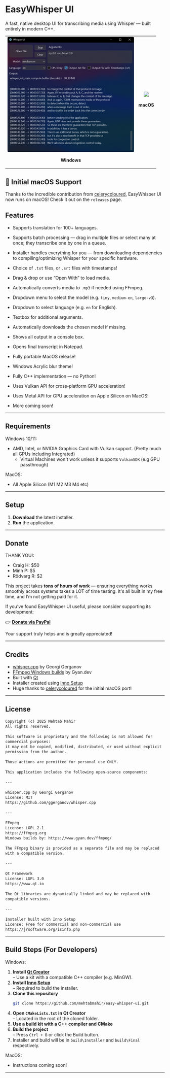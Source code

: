 # EasyWhisper UI

A fast, native desktop UI for transcribing media using Whisper — built entirely in modern C++.

<table>
  <tr>
    <td align="center">
      <img src="https://github.com/mehtabmahir/easy-whisper-ui/blob/main/resources/preview.png" width="400"/><br/>
      <p><strong>Windows</strong></p>
    </td>
    <td align="center">
      <img src="https://github.com/mehtabmahir/easy-whisper-ui/blob/mac/preview.png" width="400"/><br/>
      <p><strong>macOS</strong></p>
    </td>
  </tr>
</table>

## 🍎 Initial macOS Support

Thanks to the incredible contribution from [celerycoloured](https://github.com/celerycoloured), EasyWhisper UI now runs on macOS! 
Check it out on the `releases` page. 

## Features
- Supports translation for 100+ languages.
- Supports batch processing — drag in multiple files or select many at once; they transcribe one by one in a queue.
- Installer handles everything for you — from downloading dependencies to compiling/optimizing Whisper for your specific hardware.
- Choice of `.txt` files, or `.srt` files with timestamps!
- Drag & drop or use “Open With” to load media.
- Automatically converts media to `.mp3` if needed using FFmpeg.
- Dropdown menu to select the model (e.g. `tiny`, `medium-en`, `large-v3`).
- Dropdown to select language (e.g. `en` for English).
- Textbox for additional arguments.
- Automatically downloads the chosen model if missing.
- Shows all output in a console box.
- Opens final transcript in Notepad.


- Fully portable MacOS release!
- Windows Acrylic blur theme!
- Fully C++ implementation — no Python!
- Uses Vulkan API for cross-platform GPU acceleration!
- Uses Metal API for GPU acceleration on Apple Silicon on MacOS!
- More coming soon!

---

## Requirements

Windows 10/11:

- AMD, Intel, or NVIDIA Graphics Card with Vulkan support. (Pretty much all GPUs including Integrated)
   - Virtual Machines won't work unless it supports `VulkanSDK` (e.g GPU passthrough)

MacOS:

- All Apple Silicon (M1 M2 M3 M4 etc)

---

## Setup

1. **Download** the latest installer.  
2. **Run** the application.

---

## Donate

THANK YOU!:
- Craig H: $50 
- Minh P: $5
- Rödvarg R: $2

This project takes **tons of hours of work** — ensuring everything works smoothly across systems takes a LOT of time testing. It's all built in my free time, and I’m not getting paid for it.

If you’ve found EasyWhisper UI useful, please consider supporting its development:

👉 [**Donate via PayPal**](https://www.paypal.com/donate/?business=5FM6Y27A3CK58&no_recurring=0&currency_code=USD)

Your support truly helps and is greatly appreciated!


---

## Credits

- [whisper.cpp](https://github.com/ggerganov/whisper.cpp) by Georgi Gerganov  
- [FFmpeg Windows builds](https://www.gyan.dev/ffmpeg/) by Gyan.dev  
- Built with [Qt](https://www.qt.io)  
- Installer created using [Inno Setup](https://jrsoftware.org/isinfo.php)
- Huge thanks to [celerycoloured](https://github.com/celerycoloured) for the initial macOS port!

---

## License

```
Copyright (c) 2025 Mehtab Mahir
All rights reserved.

This software is proprietary and the following is not allowed for commercial purposes:
it may not be copied, modified, distributed, or used without explicit permission from the author.

Those actions are permitted for personal use ONLY.

This application includes the following open-source components:

---

whisper.cpp by Georgi Gerganov  
License: MIT  
https://github.com/ggerganov/whisper.cpp

---

FFmpeg  
License: LGPL 2.1  
https://ffmpeg.org  
Windows builds by: https://www.gyan.dev/ffmpeg/

The FFmpeg binary is provided as a separate file and may be replaced with a compatible version.

---

Qt Framework  
License: LGPL 3.0  
https://www.qt.io

The Qt libraries are dynamically linked and may be replaced with compatible versions.

---

Installer built with Inno Setup  
License: Free for commercial and non-commercial use  
https://jrsoftware.org/isinfo.php

```

---

## Build Steps (For Developers)

Windows:

1. **Install [Qt Creator](https://www.qt.io/product/development-tools)**  
   – Use a kit with a compatible C++ compiler (e.g. MinGW).
2. **Install [Inno Setup](https://jrsoftware.org/isdl.php)**  
   – Required to build the installer.
3. **Clone this repository**
   ```bash
   git clone https://github.com/mehtabmahir/easy-whisper-ui.git
   ```
4. **Open `CMakeLists.txt` in Qt Creator**  
   – Located in the root of the cloned folder.
5. **Use a build kit with a C++ compiler and CMake**
6. **Build the project**  
   – Press `Ctrl + B` or click the Build button.
7. Installer and build will be in `build\Installer` and `build\Final` respectively.

MacOS:

- Instructions coming soon!

---




